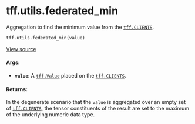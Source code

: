 <div itemscope itemtype="http://developers.google.com/ReferenceObject">
<meta itemprop="name" content="tff.utils.federated_min" />
<meta itemprop="path" content="Stable" />
</div>

# tff.utils.federated_min

Aggregation to find the minimum value from the
<a href="../../tff.md#CLIENTS"><code>tff.CLIENTS</code></a>.

```python
tff.utils.federated_min(value)
```

<a target="_blank" href=http://github.com/tensorflow/federated/tree/master/tensorflow_federated/python/core/utils/federated_aggregations.py>View
source</a>

<!-- Placeholder for "Used in" -->

#### Args:

*   <b>`value`</b>: A <a href="../../tff/Value.md"><code>tff.Value</code></a>
    placed on the <a href="../../tff.md#CLIENTS"><code>tff.CLIENTS</code></a>.

#### Returns:

In the degenerate scenario that the `value` is aggregated over an empty set of
<a href="../../tff.md#CLIENTS"><code>tff.CLIENTS</code></a>, the tensor
constituents of the result are set to the maximum of the underlying numeric data
type.
